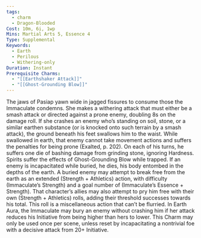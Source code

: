 ```yaml
---
tags:
  - charm
  - Dragon-Blooded
Cost: 10m, 6i, 1wp
Mins: Martial Arts 5, Essence 4
Type: Supplemental
Keywords:
  - Earth
  - Perilous
  - Withering-only
Duration: Instant
Prerequisite Charms:
  - "[[Earthshaker Attack]]"
  - "[[Ghost-Grounding Blow]]"
---
```

The jaws of Pasiap yawn wide in jagged fissures to consume those the Immaculate condemns. She makes a withering attack that must either be a smash attack or directed against a prone enemy, doubling 8s on the damage roll. If she crashes an enemy who’s standing on soil, stone, or a similar earthen substance (or is knocked onto such terrain by a smash attack), the ground beneath his feet swallows him to the waist. While swallowed in earth, that enemy cannot take movement actions and suffers the penalties for being prone (Exalted, p. 202). On each of his turns, he suffers one die of bashing damage from grinding stone, ignoring Hardness. Spirits suffer the effects of Ghost-Grounding Blow while trapped. If an enemy is incapacitated while buried, he dies, his body entombed in the depths of the earth. A buried enemy may attempt to break free from the earth as an extended (Strength + Athletics) action, with difficulty (Immaculate’s Strength) and a goal number of (Immaculate’s Essence + Strength). That character’s allies may also attempt to pry him free with their own (Strength + Athletics) rolls, adding their threshold successes towards his total. This roll is a miscellaneous action that can’t be flurried. In Earth Aura, the Immaculate may bury an enemy without crashing him if her attack reduces his Initiative from being higher than hers to lower. This Charm may only be used once per scene, unless reset by incapacitating a nontrivial foe with a decisive attack from 20+ Initiative.